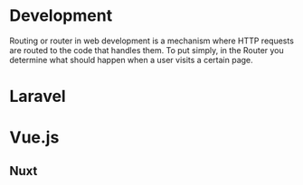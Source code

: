 # Development

Routing or router in web development is a mechanism where HTTP requests are routed to the code that handles them. To put simply, in the Router you determine what should happen when a user visits a certain page.

# Laravel

# Vue.js

## Nuxt
